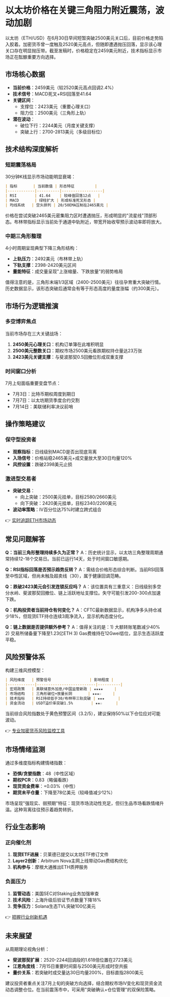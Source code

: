 # 以太坊价格在关键三角阻力附近震荡，波动加剧

以太坊（ETH/USD）在6月30日早间短暂突破2500美元关口后，目前价格走势陷入胶着。加密货币曾一度触及2520美元高点，但随即遭遇抛压回落，显示该心理关口存在明显抛压带。截至发稿时，价格稳定在2459美元附近，技术指标显示市场正在酝酿重要方向选择。

## 市场核心数据

- **当前价格**：2459美元（较2520美元高点回调2.4%）
- **技术信号**：MACD死叉+RSI回落至41.64
- **关键区间**：
  - 支撑位：2423美元（重要心理关口）
  - 阻力位：2500美元（三角形上轨）
- **潜在波动**：
  - 破位下行：2244美元（月度关键支撑）
  - 突破上行：2700-2813美元（多级目标位）

## 技术结构深度解析

### 短期震荡格局
30分钟K线显示市场动能明显衰竭：
```markdown
| 指标       | 当前数值 | 形态特征         |
|------------|----------|------------------|
| RSI        | 41.64    | 较峰值回落12点   |
| MACD       | 绿柱扩大 | 形成标准死叉形态 |
| 均线系统   | 空头排列 | 20/50EMA压制在2465美元 |
```

价格在尝试突破2465美元密集阻力区时遭遇抛压，形成明显的"流星线"顶部形态。布林带指标显示当前处于通道中轨附近，带宽开始收窄预示波动率即将放大。

### 中期三角形整理
4小时周期呈现典型下降三角形结构：
- **上轨压力**：2492美元（布林带上轨）
- **下轨支撑**：2398-2420美元区间
- **量能特征**：成交量呈现"上涨缩量、下跌放量"的弱势格局

值得注意的是，三角形末端1/3区域（2400-2500美元）往往孕育重大突破行情。历史数据显示，该形态突破后通常会有等于形态高度的量度涨幅（约300美元）。

## 市场行为逻辑推演

### 多空博弈焦点
当前市场存在三大关键战场：
1. **2450美元心理关口**：机构订单簿在此堆积明显
2. **2500美元整数关口**：期权市场2500美元看跌期权持仓量达23万张
3. **2423美元关键支撑**：与斐波那契0.5回撤位形成双重支撑

### 时间窗口分析
7月上旬面临重要变盘节点：
- 7月3日：比特币期权周度到期日
- 7月7日：以太坊期货季度合约交割
- 7月14日：美联储利率决议前哨

## 操作策略建议

### 保守型投资者
- **观察指标**：日线级别MACD是否出现底背离
- **入场信号**：价格站稳2465美元+成交量放大至30日均量120%
- **风控设置**：跌破2398美元止损

### 激进型交易者
- **突破交易**：
  - 向上突破：2500美元挂单，目标2580/2660美元
  - 向下突破：2420美元挂单，目标2340/2260美元
- **波动率策略**：IV百分位达75%时建立跨式组合

👉 [实时追踪ETH市场动态](https://bit.ly/okx_welcome)

## 常见问题解答

**Q：当前三角形整理持续多久为正常？**
A：历史统计显示，以太坊三角整理周期通常持续12-18个交易日。当前已运行14天，处于时间窗口敏感期。

**Q：RSI指标回落是否预示趋势反转？**
A：需结合价格形态综合判断。当前RSI回落至中性区域，但尚未触及超卖线（30），属于健康回调范畴。

**Q：跌破2423美元会引发连锁反应吗？**
A：该位置具有三重意义：日线级别多空分水岭、斐波那契回撤位、链上活跃地址支撑位。失守可能引发200-300点加速下跌。

**Q：机构投资者当前持仓有何变化？**
A：CFTC最新数据显示，机构净多头持仓减少18%，但现货ETF持仓连续3周净流入，显示机构态度分化。

**Q：链上数据是否提供额外参考？**
A：值得关注的是：1) 大额转账笔数减少40% 2) 交易所储备量下降至1.23亿ETH 3) Gas费维持在12Gwei低位，显示生态活跃度平稳。

## 风险预警体系

构建三维风控模型：
```markdown
| 风险维度   | 预警信号                 | 影响程度 |
|------------|--------------------------|----------|
| 宏观政策   | 美联储意外加息/中国监管新政 | ★★★★     |
| 市场结构   | 三角形破位+放量长阴       | ★★★☆     |
| 技术指标   | RSI持续低于30/布林带三轨突破 | ★★★      |
| 资金流动   | USDT溢价率突破1.5%        | ★★☆      |
```

当前综合风险指数处于黄色预警区间（3.2/5），建议保持50%以下仓位应对可能波动。

👉 [专业加密货币风险监控工具](https://bit.ly/okx_welcome)

## 市场情绪监测

通过多维度指标构建情绪指数：
- **恐惧/贪婪指数**：48（中性区域）
- **期权PCR**：0.83（略偏看跌）
- **现货资金费率**：+0.03%（中性）
- **期货未平仓量**：下降至78亿美元（较峰值减少12%）

市场呈现"强现实、弱预期"特征：现货市场流动性充足，但衍生品市场看跌情绪升温。这种背离往往预示着趋势转折。

## 行业生态影响

### 正向催化剂
1. **现货ETF进展**：贝莱德已提交以太坊ETF修订文件
2. **Layer2创新**：Arbitrum Nova主网上线带动Gas费结构优化
3. **机构参与**：摩根大通推出ETH质押服务

### 负面压力
1. **监管动态**：美国SEC对Staking业务加强审查
2. **技术风险**：上海升级后验证节点数量下降18%
3. **竞争压力**：Solana生态TVL突破100亿美元

👉 [把握行业创新机遇](https://bit.ly/okx_welcome)

## 未来展望

从周期理论视角分析：
- **斐波那契扩展**：2520-2244回调段的1.618倍位置在2723美元
- **江恩角度线**：7月15日重要时间窗与2500美元形成时空共振
- **量价关系**：若突破时成交量达30日均量200%，目标直指2800美元

建议投资者重点关注7月上旬的突破方向选择，结合期权市场IV变化和现货资金流动态调整仓位。在当前震荡市中，可采用"突破确认+仓位管理"的双保险策略。